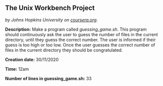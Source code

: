 ## The Unix Workbench Project
*by Johns Hopkins University on [coursera.org](https://www.coursera.org/learn/unix/home/welcome).*

**Description:** Make a program called *guessing_game.sh*. This program should continuously ask the user to guess the number of files in the current directory, until they guess the correct number. The user is informed if their guess is too high or too low. Once the user guesses the correct number of files in the current directory they should be congratulated.

**Creation date:** 30/11/2020


**Time:** 12am


**Number of lines in guessing_game.sh:**
      33
